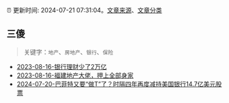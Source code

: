 :alarm_clock: 更新时间: 2024-07-21 07:31:04。[文章来源](/README.md)、[文章分类](/TAGS.md)

## 三傻


> 关键字：`地产`、`房地产`、`银行`、`保险`



- [2023-08-16-银行理财少了2万亿](https://www.aicaijing.com.cn/article/18565) 
- [2023-08-16-福建地产大佬，押上全部身家](https://www.aicaijing.com.cn/article/18567) 
- [2024-07-20-巴菲特又要“做T”了？时隔四年再度减持美国银行14.7亿美元股票](https://www.cls.cn/detail/1739561) 
